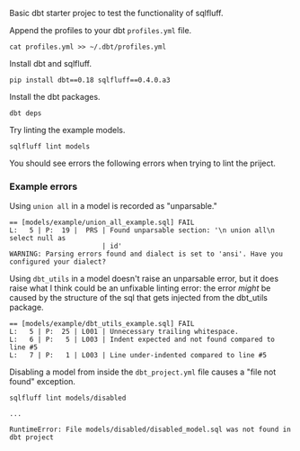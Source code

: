 Basic dbt starter projec to test the functionality of sqlfluff.

Append the profiles to your dbt `profiles.yml` file.

```
cat profiles.yml >> ~/.dbt/profiles.yml
```

Install dbt and sqlfluff.

```
pip install dbt==0.18 sqlfluff==0.4.0.a3
```

Install the dbt packages.

```
dbt deps
```

Try linting the example models.

```
sqlfluff lint models
```

You should see errors the following errors when trying to lint the priject.

### Example errors

Using `union all` in a model is recorded as "unparsable."

```
== [models/example/union_all_example.sql] FAIL
L:   5 | P:  19 |  PRS | Found unparsable section: '\n union all\n select null as
                       | id'
WARNING: Parsing errors found and dialect is set to 'ansi'. Have you configured your dialect?
```

Using `dbt_utils` in a model doesn't raise an unparsable error, but it does raise what I think could be an unfixable linting error: the error _might_ be caused by the structure of the sql that gets injected from the dbt_utils package.

```
== [models/example/dbt_utils_example.sql] FAIL
L:   5 | P:  25 | L001 | Unnecessary trailing whitespace.
L:   6 | P:   5 | L003 | Indent expected and not found compared to line #5
L:   7 | P:   1 | L003 | Line under-indented compared to line #5
```

Disabling a model from inside the `dbt_project.yml` file causes a "file not found" exception.

```
sqlfluff lint models/disabled

...

RuntimeError: File models/disabled/disabled_model.sql was not found in dbt project
```